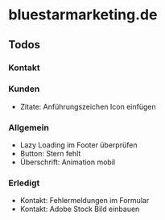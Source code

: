 # bluestarmarketing.de

## Todos

### Kontakt

### Kunden

- Zitate: Anführungszeichen Icon einfügen

### Allgemein

- Lazy Loading im Footer überprüfen
- Button: Stern fehlt
- Überschrift: Animation mobil

### Erledigt

- Kontakt: Fehlermeldungen im Formular
- Kontakt: Adobe Stock Bild einbauen
